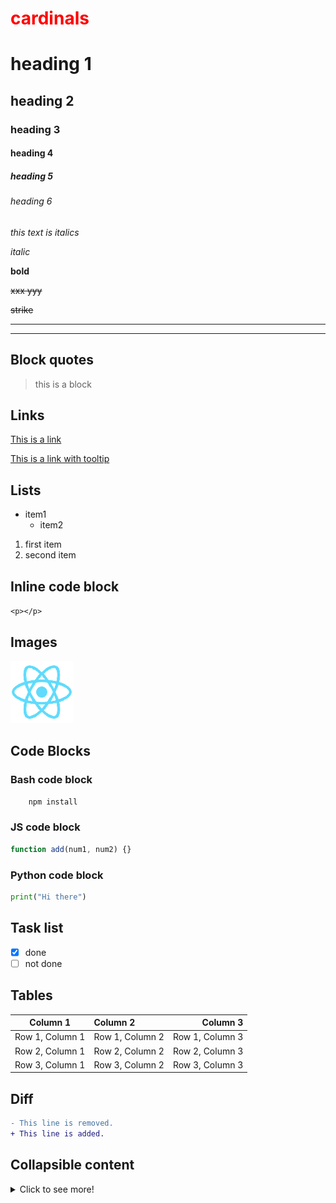 # <span style="color:red">cardinals</span>

# heading 1

## heading 2

### heading 3

#### heading 4

##### heading 5

###### heading 6

<!-- Italics -->

_this text is italics_

_italic_

<!-- Bold -->

**bold**

<!-- Strike Through (~~content~~)    -->

~~xxx yyy~~

~~strike~~

<!-- Horizontal Line -->

---

---

## Block quotes

<!-- Block quote -->

> this is a block

## Links

<!--  links -->

[This is a link](inserlink.com)

[This is a link with tooltip](inserlink.com "tooltip")

## Lists

<!-- Unordered List -->

- item1
  - item2

<!--Ordered List-->

1. first item
2. second item

## Inline code block

<!-- inline code block-->

`<p></p>`

## Images

<!--Images-->

<!-- ![My Tech-Stack](react.svg) -->

![React Logo](logo192.png)

<!-- github md-->

## Code Blocks

### Bash code block

<!-- Bash script block -->

```bash
    npm install

```

### JS code block

<!-- JS Block (you have to write ```javascript as starting line) -->

```javascript
function add(num1, num2) {}
```

### Python code block

<!-- Python block (you have to write ```python as starting line) -->

```python
print("Hi there")
```

## Task list

<!-- task list -->

- [x] done
- [ ] not done

## Tables

<!-- tables -->
<!-- Note that :---: means center aligned -->
<!-- Note that ---: means right aligned -->
<!-- Note that :--- means left aligned -->

|    Column 1     | Column 2        |        Column 3 |
| :-------------: | :-------------- | --------------: |
| Row 1, Column 1 | Row 1, Column 2 | Row 1, Column 3 |
| Row 2, Column 1 | Row 2, Column 2 | Row 2, Column 3 |
| Row 3, Column 1 | Row 3, Column 2 | Row 3, Column 3 |

## Diff

<!-- Diff -->

```diff
- This line is removed.
+ This line is added.
```

## Collapsible content

   <details>
          <summary>Click to see more!</summary>
          
            ## More awesoms tips!

            - item 1
            - item 2

   </details>
